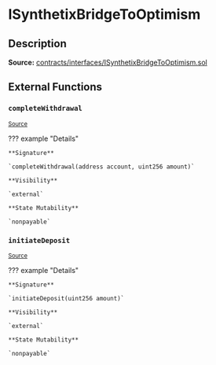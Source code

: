 # ISynthetixBridgeToOptimism

## Description

**Source:** [contracts/interfaces/ISynthetixBridgeToOptimism.sol](https://github.com/Synthetixio/synthetix/tree/v2.35.2/contracts/interfaces/ISynthetixBridgeToOptimism.sol)

## External Functions

### `completeWithdrawal`

<sub>[Source](https://github.com/Synthetixio/synthetix/tree/v2.35.2/contracts/interfaces/ISynthetixBridgeToOptimism.sol#L9)</sub>

??? example "Details"

    **Signature**

    `completeWithdrawal(address account, uint256 amount)`

    **Visibility**

    `external`

    **State Mutability**

    `nonpayable`

### `initiateDeposit`

<sub>[Source](https://github.com/Synthetixio/synthetix/tree/v2.35.2/contracts/interfaces/ISynthetixBridgeToOptimism.sol#L6)</sub>

??? example "Details"

    **Signature**

    `initiateDeposit(uint256 amount)`

    **Visibility**

    `external`

    **State Mutability**

    `nonpayable`
